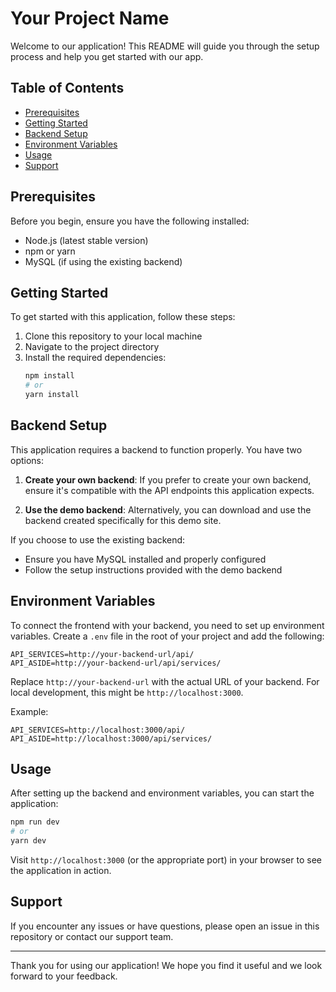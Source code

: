 # Your Project Name

Welcome to our application! This README will guide you through the setup process and help you get started with our app.

## Table of Contents

- [Prerequisites](#prerequisites)
- [Getting Started](#getting-started)
- [Backend Setup](#backend-setup)
- [Environment Variables](#environment-variables)
- [Usage](#usage)
- [Support](#support)

## Prerequisites

Before you begin, ensure you have the following installed:

- Node.js (latest stable version)
- npm or yarn
- MySQL (if using the existing backend)

## Getting Started

To get started with this application, follow these steps:

1. Clone this repository to your local machine
2. Navigate to the project directory
3. Install the required dependencies:
   ```bash
   npm install
   # or
   yarn install
   ```

## Backend Setup

This application requires a backend to function properly. You have two options:

1. **Create your own backend**: If you prefer to create your own backend, ensure it's compatible with the API endpoints this application expects.

2. **Use the demo backend**: Alternatively, you can download and use the backend created specifically for this demo site.

If you choose to use the existing backend:

- Ensure you have MySQL installed and properly configured
- Follow the setup instructions provided with the demo backend

## Environment Variables

To connect the frontend with your backend, you need to set up environment variables. Create a `.env` file in the root of your project and add the following:

```
API_SERVICES=http://your-backend-url/api/
API_ASIDE=http://your-backend-url/api/services/
```

Replace `http://your-backend-url` with the actual URL of your backend. For local development, this might be `http://localhost:3000`.

Example:

```
API_SERVICES=http://localhost:3000/api/
API_ASIDE=http://localhost:3000/api/services/
```

## Usage

After setting up the backend and environment variables, you can start the application:

```bash
npm run dev
# or
yarn dev
```

Visit `http://localhost:3000` (or the appropriate port) in your browser to see the application in action.

## Support

If you encounter any issues or have questions, please open an issue in this repository or contact our support team.

---

Thank you for using our application! We hope you find it useful and we look forward to your feedback.
